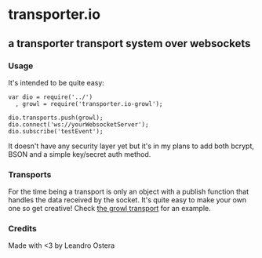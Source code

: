 # transporter.io
## a transporter transport system over websockets

### Usage 
It's intended to be quite easy:

```
var dio = require('../')
  , growl = require('transporter.io-growl');

dio.transports.push(growl);
dio.connect('ws://yourWebsocketServer');
dio.subscribe('testEvent');
```

It doesn't have any security layer yet but it's in my plans to add both bcrypt, BSON and a simple key/secret auth method.

### Transports
For the time being a transport is only an object with a publish function that handles the data received by the socket. It's quite easy to make your own one so get creative! Check [the growl transport](https://github.com/leostera/transporter.io-growl) for an example.

### Credits
Made with <3 by Leandro Ostera

